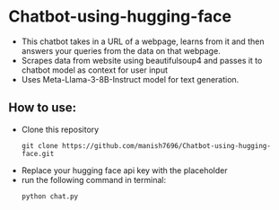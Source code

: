 # Chatbot-using-hugging-face

- This chatbot takes in a URL of a webpage, learns from it and then answers your queries from the data on that webpage.
- Scrapes data from website using beautifulsoup4 and passes it to chatbot model as context for user input
- Uses Meta-Llama-3-8B-Instruct model for text generation.

## How to use:
- Clone this repository
  ```
  git clone https://github.com/manish7696/Chatbot-using-hugging-face.git
  ```
- Replace your hugging face api key with the placeholder
- run the following command in terminal:
  ```
  python chat.py
  ```
